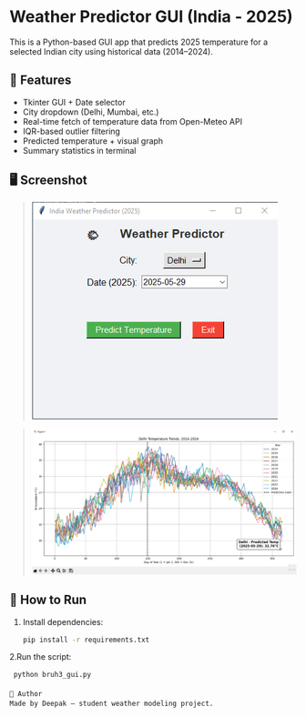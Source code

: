 # Weather Predictor GUI (India - 2025)

This is a Python-based GUI app that predicts 2025 temperature for a selected Indian city using historical data (2014–2024).

## 🌟 Features

- Tkinter GUI + Date selector
- City dropdown (Delhi, Mumbai, etc.)
- Real-time fetch of temperature data from Open-Meteo API
- IQR-based outlier filtering
- Predicted temperature + visual graph
- Summary statistics in terminal

## 🖥️ Screenshot
> ![Screenshot](https://github.com/deepak2noob/Weatherprediction/blob/main/screenshots/Untitled.png)

> ![Screenshot](https://github.com/deepak2noob/Weatherprediction/blob/main/screenshots/untitled%202.png)

## 🚀 How to Run

1. Install dependencies:
   ```bash
   pip install -r requirements.txt
2.Run the script:
  ```bash
   python bruh3_gui.py

📝 Author
Made by Deepak — student weather modeling project.



